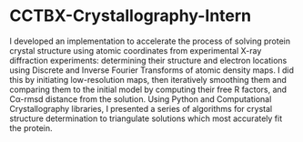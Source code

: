 # CCTBX-Crystallography-Intern
I developed an implementation to accelerate the process of solving protein crystal structure using atomic coordinates from experimental X-ray diffraction experiments: determining their structure and electron locations using Discrete and Inverse Fourier Transforms of atomic density maps. I did this by initiating low-resolution maps, then iteratively smoothing them and comparing them to the initial model by computing their free R factors, and Cα-rmsd distance from the solution. Using Python and Computational Crystallography libraries, I presented a series of algorithms for crystal structure determination to triangulate solutions which most accurately fit the protein.
